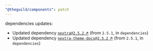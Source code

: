 ```yaml
---
"@theguild/components": patch
---
```

dependencies updates:
  - Updated dependency [`nextra@2.5.2` ↗︎](https://www.npmjs.com/package/nextra/v/2.5.2) (from `2.5.1`, in `dependencies`)
  - Updated dependency [`nextra-theme-docs@2.5.2` ↗︎](https://www.npmjs.com/package/nextra-theme-docs/v/2.5.2) (from `2.5.1`, in `dependencies`)
